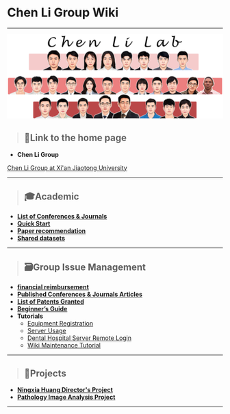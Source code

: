 # Chen Li Group Wiki

---

![image.png](pics/9cbc769e-4d99-480a-a8e6-cbee0e3d0bee.png)

> ## 🏢Link to the home page

- **Chen Li Group**


[Chen Li Group at Xi'an Jiaotong University](https://chenli.group/)

---

> ## 🎓**Academic**

- [**List of Conferences & Journals**](Academic/list_of_conf_jnl.md)
- [**Quick Start**](Academic/快速上手.md)
- [**Paper recommendation**](Academic/paper_rec.md)
- [**Shared datasets**](Academic/共享数据集.md)

---

> ## 🗃️Group Issue Management

- [**financial reimbursement**](Group_Issue_Management/财务报销流程.md)
- [**Published Conferences & Journals Articles**](Group_Issue_Management/Published_Conferences_Journals_Articles.md)
- [**List of Patents Granted**](Group_Issue_Management/实验室授权专利列表.md)
- [**Beginner’s Guide**](Group_Issue_Management/新生指南.md)
- **Tutorials**
    - [Equipment Registration](Group_Issue_Management/Equipment_Registration.md)
    - [Server Usage](Group_Issue_Management/服务器管理.md)
    - [Dental Hospital Server Remote Login](Group_Issue_Management/口腔医院服务器远程登陆.md)
    - [Wiki Maintenance Tutorial](Group_Issue_Management/Wiki_Maintenance_Tutorial.md)

---

> ## 📁Projects

- [**Ningxia Huang Director's Project**](Projects/Ningxia_Huang_Director_Project.md)
- [**Pathology Image Analysis Project**](https://drive.google.com/file/d/1tbstO7-UiyGyd2Mp3OE4zFu1BpaEX_sn/view?usp=sharing)

---
